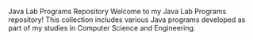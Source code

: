 Java Lab Programs Repository
Welcome to my Java Lab Programs repository! This collection includes various Java programs developed as part of my studies in Computer Science and Engineering.
